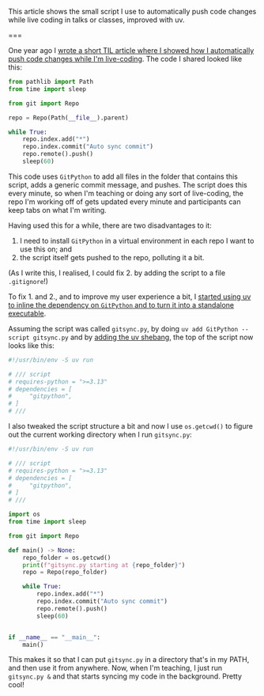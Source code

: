 This article shows the small script I use to automatically push code changes while live coding in talks or classes, improved with uv.

===


One year ago I [wrote a short TIL article where I showed how I automatically push code changes while I'm live-coding](/blog/til/automatically-push-code-changes-during-live-coding).
The code I shared looked like this:

```py
from pathlib import Path
from time import sleep

from git import Repo

repo = Repo(Path(__file__).parent)

while True:
    repo.index.add("*")
    repo.index.commit("Auto sync commit")
    repo.remote().push()
    sleep(60)
```

This code uses `GitPython` to add all files in the folder that contains this script, adds a generic commit message, and pushes.
The script does this every minute, so when I'm teaching or doing any sort of live-coding, the repo I'm working off of gets updated every minute and participants can keep tabs on what I'm writing.

Having used this for a while, there are two disadvantages to it:

 1. I need to install `GitPython` in a virtual environment in each repo I want to use this on; and
 2. the script itself gets pushed to the repo, polluting it a bit.

(As I write this, I realised, I could fix 2. by adding the script to a file `.gitignore`!)

To fix 1. and 2., and to improve my user experience a bit, I [started using uv to inline the dependency on `GitPython` and to turn it into a standalone executable](/blog/til/standalone-executable-python-scripts-with-uv).

Assuming the script was called `gitsync.py`, by doing `uv add GitPython --script gitsync.py` and by [adding the uv shebang](/link-blog/simonwillison-net-2024-aug-21-usrbinenv-uv-run), the top of the script now looks like this:

```py
#!/usr/bin/env -S uv run

# /// script
# requires-python = ">=3.13"
# dependencies = [
#     "gitpython",
# ]
# ///
```

I also tweaked the script structure a bit and now I use `os.getcwd()` to figure out the current working directory when I run `gitsync.py`:

```py
#!/usr/bin/env -S uv run

# /// script
# requires-python = ">=3.13"
# dependencies = [
#     "gitpython",
# ]
# ///

import os
from time import sleep

from git import Repo

def main() -> None:
    repo_folder = os.getcwd()
    print(f"gitsync.py starting at {repo_folder}")
    repo = Repo(repo_folder)

    while True:
        repo.index.add("*")
        repo.index.commit("Auto sync commit")
        repo.remote().push()
        sleep(60)


if __name__ == "__main__":
    main()
```

This makes it so that I can put `gitsync.py` in a directory that's in my PATH, and then use it from anywhere.
Now, when I'm teaching, I just run `gitsync.py &` and that starts syncing my code in the background.
Pretty cool!
